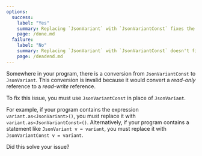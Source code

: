 ```yaml
---
options:
  success:
    label: "Yes"
    summary: Replacing `JsonVariant` with `JsonVariantConst` fixes the issue
    page: /done.md
  failure:
    label: "No"
    summary: Replacing `JsonVariant` with `JsonVariantConst` doesn't fix the issue
    page: /deadend.md
---
```


Somewhere in your program, there is a conversion from `JsonVariantConst` to `JsonVariant`. This conversion is invalid because it would convert a *read-only* reference to a *read-write* reference.

To fix this issue, you must use `JsonVariantConst` in place of `JsonVariant`.

For example, if your program contains the expression `variant.as<JsonVariant>()`, you must replace it with `variant.as<JsonVariantConst>()`. Alternatively, if your program contains a statement like `JsonVariant v = variant`, you must replace it with `JsonVariantConst v = variant`.

Did this solve your issue?
